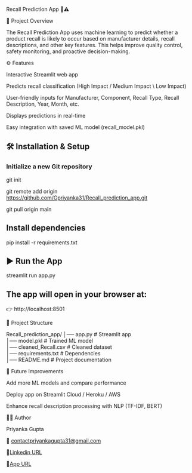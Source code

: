 Recall Prediction App 🚗⚠️

📌 Project Overview

The Recall Prediction App uses machine learning to predict whether a product recall is likely to occur based on manufacturer details, recall descriptions, and other key features. This helps improve quality control, safety monitoring, and proactive decision-making.

⚙️ Features

Interactive Streamlit web app

Predicts recall classification (High Impact / Medium Impact \ Low Impact)

User-friendly inputs for Manufacturer, Component, Recall Type, Recall Description, Year, Month, etc.

Displays predictions in real-time

Easy integration with saved ML model (recall_model.pkl)

## 🛠️ Installation & Setup

### Initialize a new Git repository

git init

git remote add origin https://github.com/Gpriyanka31/Recall_prediction_app.git

git pull origin main

## Install dependencies

pip install -r requirements.txt

## ▶️ Run the App
streamlit run app.py

## The app will open in your browser at:

👉 http://localhost:8501

📂 Project Structure

Recall_prediction_app/
│── app.py                # Streamlit app  
│── model.pkl             # Trained ML model  
│── cleaned_Recall.csv    # Cleaned dataset  
│── requirements.txt      # Dependencies  
│── README.md             # Project documentation  

🚀 Future Improvements

Add more ML models and compare performance

Deploy app on Streamlit Cloud / Heroku / AWS

Enhance recall description processing with NLP (TF-IDF, BERT)

👩‍💻 Author

Priyanka Gupta

📧 contactpriyankagupta31@gmail.com

🔗[Linkedin URL](https://www.linkedin.com/in/priyanka-gupta-50988199/)

🔗[App URL](https://gpriyanka31-recall-prediction-app-app-46hj3r.streamlit.app/)



